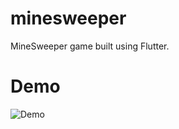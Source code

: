 # minesweeper

MineSweeper game built using Flutter.

# Demo

![Demo](https://github.com/nshinya/flutter-minesweeper/blob/master/images/minesweeper_demo.gif)
